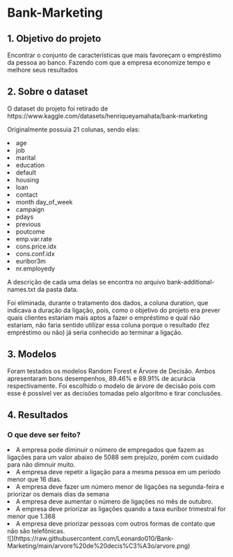 # Bank-Marketing
<h2>1. Objetivo do projeto</h2>

<p> Encontrar o conjunto de características que mais favoreçam o empréstimo da pessoa ao banco. Fazendo com que a empresa economize tempo e melhore seus resultados</p>
<h2>2. Sobre o dataset</h2>

<p> O dataset do projeto foi retirado de https://www.kaggle.com/datasets/henriqueyamahata/bank-marketing</p>
<p> Originalmente possuia 21 colunas, sendo elas:</p>
<li>age</li>
<li>job</li>
<li>marital</li>
<li>education</li>	
<li>default</li>	
<li>housing</li>	
<li>loan</li>
<li>contact</li>
<li>month	day_of_week</li>
<li>campaign</li>	
<li>pdays</li>	
<li>previous</li>	
<li>poutcome</li>	
<li>emp.var.rate</li>	
<li>cons.price.idx</li>
<li>cons.conf.idx</li>	
<li>euribor3m</li>	
<li>nr.employedy</li>
  <p> A descrição de cada uma delas se encontra no arquivo bank-additional-names.txt da pasta data.</p>
  <p> Foi eliminada, durante o tratamento dos dados, a coluna duration, que indicava a duração da ligação, pois, como o objetivo do projeto era prever quais clientes estariam mais aptos a fazer o empréstimo e qual não estariam, não faria sentido utilizar essa coluna porque o resultado (fez empréstimo ou não) já seria conhecido ao terminar a ligação.</p>
 <h2>3. Modelos</h2>

<p>Foram testados os modelos Random Forest e Árvore de Decisão. Ambos apresentaram bons desempenhos, 89.46% e 89.91% de acurácia respectivamente. Foi escolhido o modelo de árvore de decisão pois com esse é possível ver as decisões tomadas pelo algoritmo e tirar conclusões.</p>
  
<h2>4. Resultados</h2>
<h3>O que deve ser feito?</h3>
<li>A empresa pode diminuir o número de empregados que fazem as ligações para um valor abaixo de 5088 sem prejuízo, porém com cuidado para não dimnuir muito.</li>
<li>A empresa deve repetir a ligação para a mesma pessoa em um período menor que 16 dias.</li>
<li>A empresa deve fazer um número menor de ligações na segunda-feira e priorizar os demais dias da semana</li>
<li>A empresa deve aumentar o número de ligações no mês de outubro.</li>
<li>A empresa deve priorizar as ligações quando a taxa euribor trimestral for menor que 1.368</li>
<li>A empresa deve priorizar pessoas com outros formas de contato que não são telefônicas.</li>
![](https://raw.githubusercontent.com/Leonardo010/Bank-Marketing/main/arvore%20de%20decis%C3%A3o/arvore.png)
